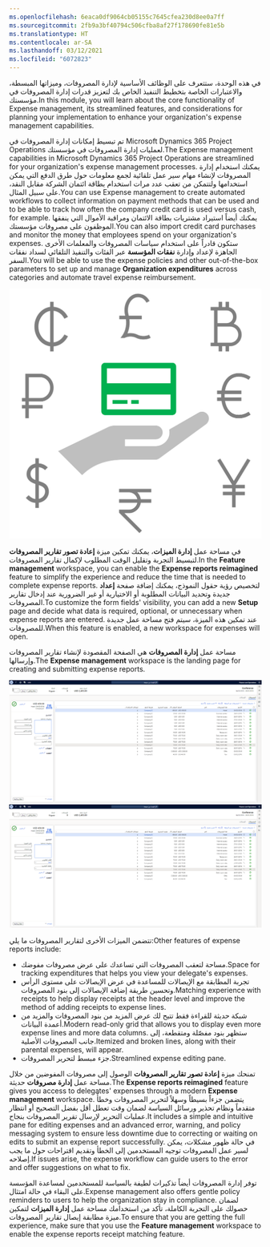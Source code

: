 ```yaml
---
ms.openlocfilehash: 6eaca0df9064cb05155c7645cfea230d8ee0a7ff
ms.sourcegitcommit: 2fb9a3bf40794c506cfba8af27f178690fe81e5b
ms.translationtype: HT
ms.contentlocale: ar-SA
ms.lasthandoff: 03/12/2021
ms.locfileid: "6072823"
---
```

<span data-ttu-id="f37d4-101">في هذه الوحدة، ستتعرف على الوظائف الأساسية لإدارة المصروفات، وميزاتها المبسطة، والاعتبارات الخاصة بتخطيط التنفيذ الخاص بك لتعزيز قدرات إدارة المصروفات في مؤسستك.</span><span class="sxs-lookup"><span data-stu-id="f37d4-101">In this module, you will learn about the core functionality of Expense management, its streamlined features, and considerations for planning your implementation to enhance your organization's expense management capabilities.</span></span>

<span data-ttu-id="f37d4-102">تم تبسيط إمكانات إدارة المصروفات في Microsoft Dynamics 365 Project Operations لعمليات إدارة المصروفات في مؤسستك.</span><span class="sxs-lookup"><span data-stu-id="f37d4-102">The Expense management capabilities in Microsoft Dynamics 365 Project Operations are streamlined for your organization's expense management processes.</span></span> <span data-ttu-id="f37d4-103">يمكنك استخدام إدارة المصروفات لإنشاء مهام سير عمل تلقائية لجمع معلومات حول طرق الدفع التي يمكن استخدامها ولتتمكن من تعقب عدد مرات استخدام بطاقة ائتمان الشركة مقابل النقد، على سبيل المثال.</span><span class="sxs-lookup"><span data-stu-id="f37d4-103">You can use Expense management to create automated workflows to collect information on payment methods that can be used and to be able to track how often the company credit card is used versus cash, for example.</span></span> <span data-ttu-id="f37d4-104">يمكنك أيضاً استيراد مشتريات بطاقة الائتمان ومراقبة الأموال التي ينفقها الموظفون على مصروفات مؤسستك.</span><span class="sxs-lookup"><span data-stu-id="f37d4-104">You can also import credit card purchases and monitor the money that employees spend on your organization's expenses.</span></span> <span data-ttu-id="f37d4-105">ستكون قادراً على استخدام سياسات المصروفات والمعلمات الأخرى الجاهزة لإعداد وإدارة **نفقات المؤسسة** عبر الفئات والتنفيذ التلقائي لسداد نفقات السفر.</span><span class="sxs-lookup"><span data-stu-id="f37d4-105">You will be able to use the expense policies and other out-of-the-box parameters to set up and manage **Organization expenditures** across categories and automate travel expense reimbursement.</span></span>

![صورة لرموز العملات المختلفة.](../media/expense-overview-c.png)

<span data-ttu-id="f37d4-107">في مساحة عمل **إدارة الميزات**، يمكنك تمكين ميزة **إعادة تصور تقارير المصروفات‬** لتبسيط التجربة وتقليل الوقت المطلوب لإكمال تقارير المصروفات.</span><span class="sxs-lookup"><span data-stu-id="f37d4-107">In the **Feature management** workspace, you can enable the **Expense reports reimagined** feature to simplify the experience and reduce the time that is needed to complete expense reports.</span></span> <span data-ttu-id="f37d4-108">لتخصيص رؤية حقول النموذج، يمكنك إضافة صفحة **إعداد** جديدة وتحديد البيانات المطلوبة أو الاختيارية أو غير الضرورية عند إدخال تقارير المصروفات.</span><span class="sxs-lookup"><span data-stu-id="f37d4-108">To customize the form fields' visibility, you can add a new **Setup** page and decide what data is required, optional, or unnecessary when expense reports are entered.</span></span> <span data-ttu-id="f37d4-109">عند تمكين هذه الميزة، سيتم فتح مساحة عمل جديدة للمصروفات.</span><span class="sxs-lookup"><span data-stu-id="f37d4-109">When this feature is enabled, a new workspace for expenses will open.</span></span>

<span data-ttu-id="f37d4-110">مساحة عمل **إدارة المصروفات** هي الصفحة المقصودة لإنشاء تقارير المصروفات وإرسالها.</span><span class="sxs-lookup"><span data-stu-id="f37d4-110">The **Expense management** workspace is the landing page for creating and submitting expense reports.</span></span>

<span data-ttu-id="f37d4-111">[![لقطة شاشة لصفحة إدارة المصروفات.](../media/expense-management-ss.png)](../media/expense-management-ss.png#lightbox)</span><span class="sxs-lookup"><span data-stu-id="f37d4-111">[![Screenshot of the Expense management page.](../media/expense-management-ss.png)](../media/expense-management-ss.png#lightbox)</span></span>

<span data-ttu-id="f37d4-112">تتضمن الميزات الأخرى لتقارير المصروفات ما يلي:</span><span class="sxs-lookup"><span data-stu-id="f37d4-112">Other features of expense reports include:</span></span>

- <span data-ttu-id="f37d4-113">مساحة لتعقب المصروفات التي تساعدك على عرض مصروفات مفوضك.</span><span class="sxs-lookup"><span data-stu-id="f37d4-113">Space for tracking expenditures that helps you view your delegate's expenses.</span></span>
- <span data-ttu-id="f37d4-114">تجربة المطابقة مع الإيصالات للمساعدة في عرض الإيصالات على مستوى الرأس وتحسين طريقة إضافة الإيصالات إلى بنود المصروفات.</span><span class="sxs-lookup"><span data-stu-id="f37d4-114">Matching experience with receipts to help display receipts at the header level and improve the method of adding receipts to expense lines.</span></span>
- <span data-ttu-id="f37d4-115">شبكة حديثة للقراءة فقط تتيح لك عرض المزيد من بنود المصروفات والمزيد من أعمدة البيانات.</span><span class="sxs-lookup"><span data-stu-id="f37d4-115">Modern read-only grid that allows you to display even more expense lines and more data columns.</span></span> <span data-ttu-id="f37d4-116">ستظهر بنود مفصّلة ومتقطعة، إلى جانب المصروفات الأصلية.</span><span class="sxs-lookup"><span data-stu-id="f37d4-116">Itemized and broken lines, along with their parental expenses, will appear.</span></span>
- <span data-ttu-id="f37d4-117">جزء مبسط لتحرير المصروفات.</span><span class="sxs-lookup"><span data-stu-id="f37d4-117">Streamlined expense editing pane.</span></span>

<span data-ttu-id="f37d4-118">تمنحك ميزة **إعادة تصور تقارير المصروفات‬** الوصول إلى مصروفات المفوضين من خلال مساحة عمل **إدارة مصروفات** حديثة.</span><span class="sxs-lookup"><span data-stu-id="f37d4-118">The **Expense reports reimagined** feature gives you access to delegates' expenses through a modern **Expense management** workspace.</span></span> <span data-ttu-id="f37d4-119">يتضمن جزءاً بسيطاً وسهلاً لتحرير المصروفات وخطأً متقدماً ونظام تحذير ورسائل السياسة لضمان وقت تعطل أقل بفضل التصحيح أو انتظار عمليات التحرير لإرسال تقرير المصروفات بنجاح.</span><span class="sxs-lookup"><span data-stu-id="f37d4-119">It includes a simple and intuitive pane for editing expenses and an advanced error, warning, and policy messaging system to ensure less downtime due to correcting or waiting on edits to submit an expense report successfully.</span></span> <span data-ttu-id="f37d4-120">في حالة ظهور مشكلات، يمكن لسير عمل المصروفات توجيه المستخدمين إلى الخطأ وتقديم اقتراحات حول ما يجب إصلاحه.</span><span class="sxs-lookup"><span data-stu-id="f37d4-120">If issues arise, the expense workflow can guide users to the error and offer suggestions on what to fix.</span></span> 

<span data-ttu-id="f37d4-121">توفر إدارة المصروفات أيضاً تذكيرات لطيفة بالسياسة للمستخدمين لمساعدة المؤسسة على البقاء في حالة امتثال.</span><span class="sxs-lookup"><span data-stu-id="f37d4-121">Expense management also offers gentle policy reminders to users to help the organization stay in compliance.</span></span> <span data-ttu-id="f37d4-122">لضمان حصولك على التجربة الكاملة، تأكد من استخدامك مساحة عمل **إدارة الميزات** لتمكين ميزة مطابقة إيصال تقارير المصروفات.</span><span class="sxs-lookup"><span data-stu-id="f37d4-122">To ensure that you are getting the full experience, make sure that you use the **Feature management** workspace to enable the expense reports receipt matching feature.</span></span>

